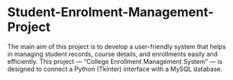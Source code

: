 # Student-Enrolment-Management-Project
The main aim of this project is to develop a user-friendly system that helps in managing student records, course details, and enrollments easily and efficiently. This project — “College Enrollment Management System” — is designed to connect a Python (Tkinter) interface with a MySQL database.
